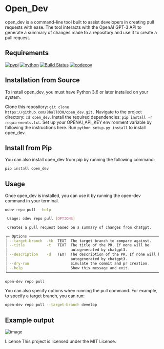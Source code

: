# Open_Dev

open_dev is a command-line tool built to assist developers in creating pull requests with ease. The tool interacts with the OpenAI GPT-3 API to generate a summary of changes made to a repository and use it to create a pull request.

## Requirements
[![pypi](https://img.shields.io/pypi/v/open_dev.svg)](https://pypi.org/project/open_dev/)
[![python](https://img.shields.io/pypi/pyversions/open_dev.svg)](https://pypi.org/project/open_dev/)
[![Build Status](https://github.com/8ball030/open_dev/actions/workflows/dev.yml/badge.svg)](https://github.com/8ball030/open_dev/actions/workflows/dev.yml)
[![codecov](https://codecov.io/gh/8ball030/open_dev/branch/main/graphs/badge.svg)](https://codecov.io/github/8ball030/open_dev)

## Installation from Source
To install open_dev, you must have Python 3.6 or later installed on your system.

Clone this repository: `git clone https://github.com/8ball030/open_dev.git.`
Navigate to the project directory: `cd open_dev`.
Install the required dependencies: `pip install -r requirements.txt`.
Set up your OPENAI_API_KEY environment variable by following the instructions here.
Run `python setup.py install` to install open_dev.

## Install from Pip
You can also install open_dev from pip by running the following command:

```bash
pip install open_dev
```


## Usage
Once open_dev is installed, you can use it by running the open-dev command in your terminal.

```bash
odev repo pull --help

 Usage: odev repo pull [OPTIONS]

 Creates a pull request based on a summary of changes from chatgpt.

╭─ Options ───────────────────────────────────────────────────────────────────╮
│ --target-branch  -tb  TEXT  The target branch to compare against.           │
│ --title          -t   TEXT  The title of the PR. If none will be            │
│                             autogenerated by chatgpt3.                      │
│ --description    -d   TEXT  The description of the PR. If none will be      │
│                             autogenerated by chatgpt3.                      │
│ --dry-run                   Simulate the commit and pr creation.            │
│ --help                      Show this message and exit.                     │
╰─────────────────────────────────────────────────────────────────────────────╯

 ```

```bash
open-dev repo pull
```
You can also specify options when running the pull command. For example, to specify a target branch, you can run:


```bash
open-dev repo pull --target-branch develop
```

## Example  output

![image](https://user-images.githubusercontent.com/35799987/223505087-5992d2db-362a-45e6-8176-d9da91551c9f.png)

License
This project is licensed under the MIT License.

